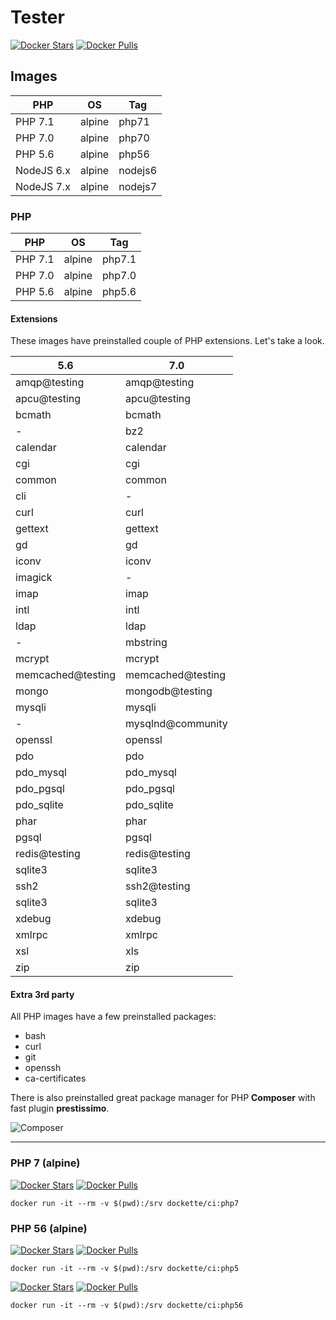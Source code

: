 # Tester

[![Docker Stars](https://img.shields.io/docker/stars/dockette/ci.svg?style=flat)](https://hub.docker.com/r/dockette/ci/)
[![Docker Pulls](https://img.shields.io/docker/pulls/dockette/ci.svg?style=flat)](https://hub.docker.com/r/dockette/ci/)

## Images

| PHP        | OS     | Tag     |
|------------|--------|---------|
| PHP 7.1    | alpine | php71   |
| PHP 7.0    | alpine | php70   |
| PHP 5.6    | alpine | php56   |
| NodeJS 6.x | alpine | nodejs6 |
| NodeJS 7.x | alpine | nodejs7 |

### PHP

| PHP      | OS     | Tag    |
|----------|--------|--------|
| PHP 7.1  | alpine | php7.1 |
| PHP 7.0  | alpine | php7.0 |
| PHP 5.6  | alpine | php5.6 |

#### Extensions

These images have preinstalled couple of PHP extensions. Let's take a look.

| 5.6               | 7.0               |
|-------------------|-------------------|
| amqp@testing      | amqp@testing      |
| apcu@testing      | apcu@testing      |
| bcmath            | bcmath            |
| -                 | bz2               |
| calendar          | calendar          |
| cgi               | cgi               |
| common            | common            |
| cli               | -                 |
| curl              | curl              |
| gettext           | gettext           |
| gd                | gd                |
| iconv             | iconv             |
| imagick           | -                 |
| imap              | imap              |
| intl              | intl              |
| ldap              | ldap              |
| -                 | mbstring          |
| mcrypt            | mcrypt            |
| memcached@testing | memcached@testing |
| mongo             | mongodb@testing   |
| mysqli            | mysqli            |
| -                 | mysqlnd@community |
| openssl           | openssl           |
| pdo               | pdo               |
| pdo_mysql         | pdo_mysql         |
| pdo_pgsql         | pdo_pgsql         |
| pdo_sqlite        | pdo_sqlite        |
| phar              | phar              |
| pgsql             | pgsql             |
| redis@testing     | redis@testing     |
| sqlite3           | sqlite3           |
| ssh2              | ssh2@testing      |
| sqlite3           | sqlite3           |
| xdebug            | xdebug            |
| xmlrpc            | xmlrpc            |
| xsl               | xls               |
| zip               | zip               |

#### Extra 3rd party

All PHP images have a few preinstalled packages:

- bash
- curl
- git
- openssh
- ca-certificates

There is also preinstalled great package manager for PHP **Composer** with
fast plugin **prestissimo**.

![Composer](https://avatars3.githubusercontent.com/u/837015?v=3&s=200)

-----

### PHP 7 (alpine)

[![Docker Stars](https://img.shields.io/docker/stars/dockette/ci-php7.svg?style=flat)](https://hub.docker.com/r/dockette/ci-php7/)
[![Docker Pulls](https://img.shields.io/docker/pulls/dockette/ci-php7.svg?style=flat)](https://hub.docker.com/r/dockette/ci-php7/)

```
docker run -it --rm -v $(pwd):/srv dockette/ci:php7
```

### PHP 56 (alpine)

[![Docker Stars](https://img.shields.io/docker/stars/dockette/ci-php5.svg?style=flat)](https://hub.docker.com/r/dockette/ci-php5/)
[![Docker Pulls](https://img.shields.io/docker/pulls/dockette/ci-php5.svg?style=flat)](https://hub.docker.com/r/dockette/ci-php5/)

```
docker run -it --rm -v $(pwd):/srv dockette/ci:php5
```

[![Docker Stars](https://img.shields.io/docker/stars/dockette/ci-php56.svg?style=flat)](https://hub.docker.com/r/dockette/ci-php56/)
[![Docker Pulls](https://img.shields.io/docker/pulls/dockette/ci-php56.svg?style=flat)](https://hub.docker.com/r/dockette/ci-php56/)

```
docker run -it --rm -v $(pwd):/srv dockette/ci:php56
```

